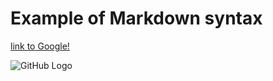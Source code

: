 # Example of Markdown syntax

[link to Google!](http://google.com)

![GitHub Logo](/images/logo.png)